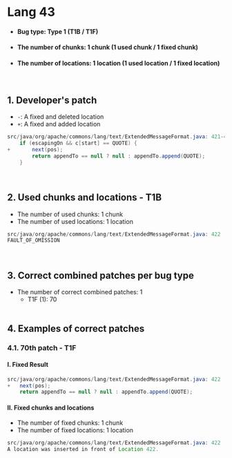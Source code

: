 # Lang 43
* <h4>Bug type: Type 1 (T1B / T1F)</h4>
* <h4>The number of chunks: 1 chunk (1 used chunk / 1 fixed chunk)</h4>
* <h4>The number of locations: 1 location (1 used location / 1 fixed location)</h4>
<br>

## 1. Developer's patch
* `-`: A fixed and deleted location
* `+`: A fixed and added location
```java
src/java/org/apache/commons/lang/text/ExtendedMessageFormat.java: 421-423
    if (escapingOn && c[start] == QUOTE) {
+       next(pos);
        return appendTo == null ? null : appendTo.append(QUOTE);
    }
```
<br>

## 2. Used chunks and locations - T1B
* The number of used chunks: 1 chunk
* The number of used locations: 1 location
```java
src/java/org/apache/commons/lang/text/ExtendedMessageFormat.java: 422
FAULT_OF_OMISSION
```
<br>

## 3. Correct combined patches per bug type
* The number of correct combined patches: 1
    * T1F (1): 70
<br><br>

## 4. Examples of correct patches
### 4.1. 70th patch - T1F
#### I. Fixed Result
```java
src/java/org/apache/commons/lang/text/ExtendedMessageFormat.java: 422
+   next(pos);
    return appendTo == null ? null : appendTo.append(QUOTE);
```

#### II. Fixed chunks and locations 
* The number of fixed chunks: 1 chunk
* The number of fixed locations: 1 location
```java
src/java/org/apache/commons/lang/text/ExtendedMessageFormat.java: 422
A location was inserted in front of Location 422.
```
<br><br>